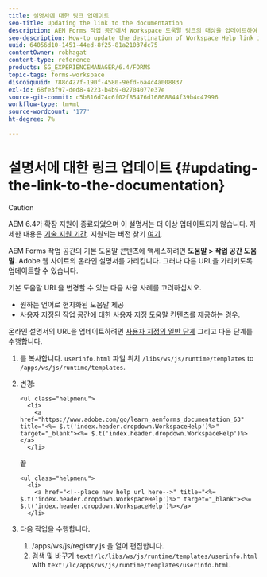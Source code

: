 ```yaml
---
title: 설명서에 대한 링크 업데이트
seo-title: Updating the link to the documentation
description: AEM Forms 작업 공간에서 Workspace 도움말 링크의 대상을 업데이트하여 사용자 지정 설명서 링크를 가리키는 방법
seo-description: How-to update the destination of Workspace Help link in AEM Forms workspace to point to your custom documentation link.
uuid: 64056d10-1451-44ed-8f25-81a21037dc75
contentOwner: robhagat
content-type: reference
products: SG_EXPERIENCEMANAGER/6.4/FORMS
topic-tags: forms-workspace
discoiquuid: 788c427f-190f-4580-9efd-6a4c4a008837
exl-id: 68fe3f97-ded8-4223-b4b9-02704077e37e
source-git-commit: c5b816d74c6f02f85476d16868844f39b4c47996
workflow-type: tm+mt
source-wordcount: '177'
ht-degree: 7%

---
```


# 설명서에 대한 링크 업데이트 {#updating-the-link-to-the-documentation}

>[!CAUTION]
>
>AEM 6.4가 확장 지원이 종료되었으며 이 설명서는 더 이상 업데이트되지 않습니다. 자세한 내용은 [기술 지원 기간](https://helpx.adobe.com/kr/support/programs/eol-matrix.html). 지원되는 버전 찾기 [여기](https://experienceleague.adobe.com/docs/).

AEM Forms 작업 공간의 기본 도움말 콘텐츠에 액세스하려면 **도움말 > 작업 공간 도움말**. Adobe 웹 사이트의 온라인 설명서를 가리킵니다. 그러나 다른 URL을 가리키도록 업데이트할 수 있습니다.

기본 도움말 URL을 변경할 수 있는 다음 사용 사례를 고려하십시오.

* 원하는 언어로 현지화된 도움말 제공
* 사용자 지정된 작업 공간에 대한 사용자 지정 도움말 컨텐츠를 제공하는 경우.

온라인 설명서의 URL을 업데이트하려면 [사용자 지정의 일반 단계](/help/forms/using/generic-steps-html-workspace-customization.md) 그리고 다음 단계를 수행합니다.

1. 를 복사합니다. `userinfo.html` 파일 위치 `/libs/ws/js/runtime/templates` to `/apps/ws/js/runtime/templates`.
1. 변경:

   ```
   <ul class="helpmenu">
     <li>            
       <a href="https://www.adobe.com/go/learn_aemforms_documentation_63" title="<%= $.t('index.header.dropdown.WorkspaceHelp')%>" target="_blank"><%= $.t('index.header.dropdown.WorkspaceHelp')%></a>
     </li>
   ```

   끝

   ```
   <ul class="helpmenu">
     <li>            
       <a href="<!--place new help url here-->" title="<%= $.t('index.header.dropdown.WorkspaceHelp')%>" target="_blank"><%= $.t('index.header.dropdown.WorkspaceHelp')%></a>
     </li>
   ```

1. 다음 작업을 수행합니다.

   1. /apps/ws/js/registry.js 을 열어 편집합니다.
   1. 검색 및 바꾸기 `text!/lc/libs/ws/js/runtime/templates/userinfo.html` with `text!/lc/apps/ws/js/runtime/templates/userinfo.html`.
